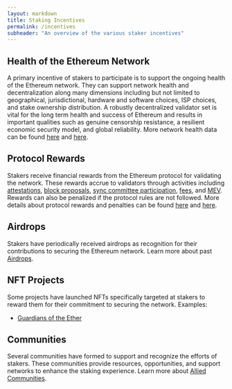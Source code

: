 ```yaml
---
layout: markdown
title: Staking Incentives
permalink: /incentives
subheader: "An overview of the various staker incentives"
---
```


## Health of the Ethereum Network

A primary incentive of stakers to participate is to support the ongoing health of the Ethereum network. They can support network health and decentralization along many dimensions including but not limited to geographical, jurisdictional, hardware and software choices, ISP choices, and stake ownership distribution. A robustly decentralized validator set is vital for the long term health and success of Ethereum and results in important qualities such as genuine censorship resistance, a resilient economic security model, and global reliability. More network health data can be found [here](https://ethernodes.org/) and [here](https://explorer.rated.network/network).

## Protocol Rewards

Stakers receive financial rewards from the Ethereum protocol for validating the network. These rewards accrue to validators through activities including [attestations](https://ethereum.org/en/developers/docs/consensus-mechanisms/pos/attestations/), [block proposals](https://ethereum.org/en/developers/docs/consensus-mechanisms/pos/block-proposal/), [sync committee participation](https://ethereum.org/en/glossary/#sync-committee), [fees](https://ethereum.org/en/developers/docs/gas/), and [MEV](https://ethereum.org/en/developers/docs/mev/). Rewards can also be penalized if the protocol rules are not followed. More details about protocol rewards and penalties can be found [here](https://docs.ethstaker.org/ethstaker-knowledge-base/rewards/chain-rewards) and [here](https://ethereum.org/en/developers/docs/consensus-mechanisms/pos/rewards-and-penalties/).

## Airdrops

Stakers have periodically received airdrops as recognition for their contributions to securing the Ethereum network. Learn more about past [Airdrops](/airdrops).

## NFT Projects

Some projects have launched NFTs specifically targeted at stakers to reward them for their commitment to securing the network.
Examples:

- [Guardians of the Ether](https://www.etherguardians.xyz/)

## Communities

Several communities have formed to support and recognize the efforts of stakers. These communities provide resources, opportunities, and support networks to enhance the staking experience. Learn more about [Allied Communities](/staking-communities).
